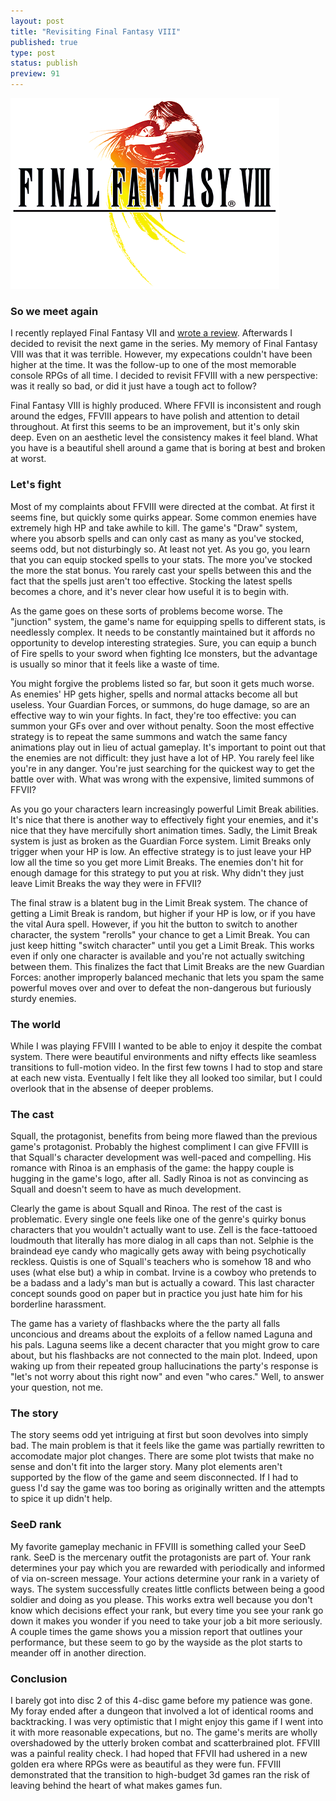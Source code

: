 ```yaml
---
layout: post
title: "Revisiting Final Fantasy VIII"
published: true
type: post
status: publish
preview: 91
---
```


<img class="alignright" src="/images/ffviii.png">

### So we meet again

I recently replayed Final Fantasy VII and [wrote a review](http://blog.incompl.com/2014/01/05/ffvii.html). Afterwards I decided to revisit the next game in the series. My memory of Final Fantasy VIII was that it was terrible. However, my expecations couldn't have been higher at the time. It was the follow-up to one of the most memorable console RPGs of all time. I decided to revisit FFVIII with a new perspective: was it really so bad, or did it just have a tough act to follow?

Final Fantasy VIII is highly produced. Where FFVII is inconsistent and rough around the edges, FFVIII appears to have polish and attention to detail throughout. At first this seems to be an improvement, but it's only skin deep. Even on an aesthetic level the consistency makes it feel bland. What you have is a beautiful shell around a game that is boring at best and broken at worst.

### Let's fight

Most of my complaints about FFVIII were directed at the combat. At first it seems fine, but quickly some quirks appear. Some common enemies have extremely high HP and take awhile to kill. The game's "Draw" system, where you absorb spells and can only cast as many as you've stocked, seems odd, but not disturbingly so. At least not yet. As you go, you learn that you can equip stocked spells to your stats. The more you've stocked the more the stat bonus. You rarely cast your spells between this and the fact that the spells just aren't too effective. Stocking the latest spells becomes a chore, and it's never clear how useful it is to begin with.

As the game goes on these sorts of problems become worse. The "junction" system, the game's name for equipping spells to different stats, is needlessly complex. It needs to be constantly maintained but it affords no opportunity to develop interesting strategies. Sure, you can equip a bunch of Fire spells to your sword when fighting Ice monsters, but the advantage is usually so minor that it feels like a waste of time.

You might forgive the problems listed so far, but soon it gets much worse. As enemies' HP gets higher, spells and normal attacks become all but useless. Your Guardian Forces, or summons, do huge damage, so are an effective way to win your fights. In fact, they're too effective: you can summon your GFs over and over without penalty. Soon the most effective strategy is to repeat the same summons and watch the same fancy animations play out in lieu of actual gameplay. It's important to point out that the enemies are not difficult: they just have a lot of HP. You rarely feel like you're in any danger. You're just searching for the quickest way to get the battle over with. What was wrong with the expensive, limited summons of FFVII?

As you go your characters learn increasingly powerful Limit Break abilities. It's nice that there is another way to effectively fight your enemies, and it's nice that they have mercifully short animation times. Sadly, the Limit Break system is just as broken as the Guardian Force system. Limit Breaks only trigger when your HP is low. An effective strategy is to just leave your HP low all the time so you get more Limit Breaks. The enemies don't hit for enough damage for this strategy to put you at risk. Why didn't they just leave Limit Breaks the way they were in FFVII?

The final straw is a blatent bug in the Limit Break system. The chance of getting a Limit Break is random, but higher if your HP is low, or if you have the vital Aura spell. However, if you hit the button to switch to another character, the system "rerolls" your chance to get a Limit Break. You can just keep hitting "switch character" until you get a Limit Break. This works even if only one character is available and you're not actually switching between them. This finalizes the fact that Limit Breaks are the new Guardian Forces: another improperly balanced mechanic that lets you spam the same powerful moves over and over to defeat the non-dangerous but furiously sturdy enemies.

### The world

While I was playing FFVIII I wanted to be able to enjoy it despite the combat system. There were beautiful environments and nifty effects like seamless transitions to full-motion video. In the first few towns I had to stop and stare at each new vista. Eventually I felt like they all looked too similar, but I could overlook that in the absense of deeper problems.

### The cast

Squall, the protagonist, benefits from being more flawed than the previous game's protagonist. Probably the highest compliment I can give FFVIII is that Squall's character development was well-paced and compelling. His romance with Rinoa is an emphasis of the game: the happy couple is hugging in the game's logo, after all. Sadly Rinoa is not as convincing as Squall and doesn't seem to have as much development.

Clearly the game is about Squall and Rinoa. The rest of the cast is problematic. Every single one feels like one of the genre's quirky bonus characters that you wouldn't actually want to use. Zell is the face-tattooed loudmouth that literally has more dialog in all caps than not. Selphie is the braindead eye candy who magically gets away with being psychotically reckless. Quistis is one of Squall's teachers who is somehow 18 and who uses (what else but) a whip in combat. Irvine is a cowboy who pretends to be a badass and a lady's man but is actually a coward. This last character concept sounds good on paper but in practice you just hate him for his borderline harassment.

The game has a variety of flashbacks where the the party all falls unconcious and dreams about the exploits of a fellow named Laguna and his pals. Laguna seems like a decent character that you might grow to care about, but his flashbacks are not connected to the main plot. Indeed, upon waking up from their repeated group hallucinations the party's response is "let's not worry about this right now" and even "who cares." Well, to answer your question, not me.

### The story

The story seems odd yet intriguing at first but soon devolves into simply bad. The main problem is that it feels like the game was partially rewritten to accomodate major plot changes. There are some plot twists that make no sense and don't fit into the larger story. Many plot elements aren't supported by the flow of the game and seem disconnected. If I had to guess I'd say the game was too boring as originally written and the attempts to spice it up didn't help.

### SeeD rank

My favorite gameplay mechanic in FFVIII is something called your SeeD rank. SeeD is the mercenary outfit the protagonists are part of. Your rank determines your pay which you are rewarded with periodically and informed of via on-screen message. Your actions determine your rank in a variety of ways. The system successfully creates little conflicts between being a good soldier and doing as you please. This works extra well because you don't know which decisions effect your rank, but every time you see your rank go down it makes you wonder if you need to take your job a bit more seriously. A couple times the game shows you a mission report that outlines your performance, but these seem to go by the wayside as the plot starts to meander off in another direction.

### Conclusion

I barely got into disc 2 of this 4-disc game before my patience was gone. My foray ended after a dungeon that involved a lot of identical rooms and backtracking. I was very optimistic that I might enjoy this game if I went into it with more reasonable expecations, but no. The game's merits are wholly overshadowed by the utterly broken combat and scatterbrained plot.  FFVIII was a painful reality check. I had hoped that FFVII had ushered in a new golden era where RPGs were as beautiful as they were fun. FFVIII demonstrated that the transition to high-budget 3d games ran the risk of leaving behind the heart of what makes games fun.
